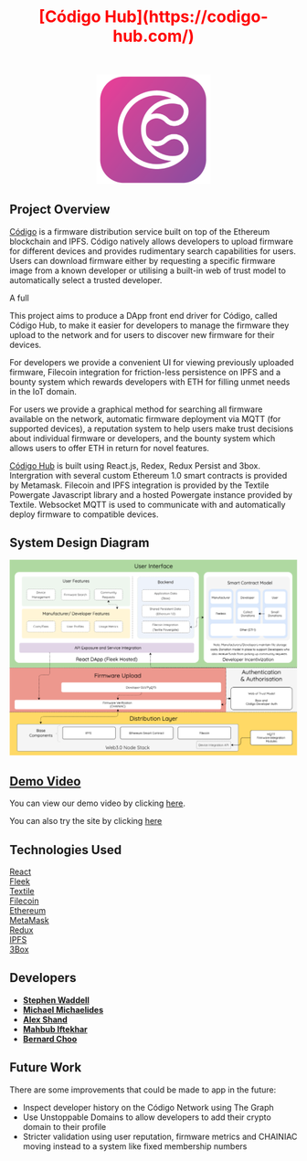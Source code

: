 
  
<h1  align="center" style="text-align: center;"><span  align="center" style="color: #ff0000;"><strong><span align="center" style="color: #FF0000;"> [Código Hub](https://codigo-hub.com/)
</span> </strong></span></h1>
<p style="text-align: center;">&nbsp;</p>
<p align="center">

<img alt="Código Hub" src="src/images/codigo_225.png" width="200">
</p>


## Project Overview

[Código](https://codigo-hub.com/) is a firmware distribution service built on top of the Ethereum blockchain and IPFS. Código natively allows developers to upload firmware for different devices and provides rudimentary search capabilities for users. Users can download firmware either by requesting a specific firmware image from a known developer or utilising a built-in web of trust model to automatically select a trusted developer.

A full 

This project aims to produce a DApp front end driver for Código, called Código Hub, to make it easier for developers to manage the firmware they upload to the network and for users to discover new firmware for their devices.

For developers we provide a convenient UI for viewing previously uploaded firmware, Filecoin integration for friction-less persistence on IPFS and a bounty system which rewards developers with ETH for filling unmet needs in the IoT domain.

For users we provide a graphical method for searching all firmware available on the network, automatic firmware deployment via MQTT (for supported devices), a reputation system to help users make trust decisions about individual firmware or developers, and the bounty system which allows users to offer ETH in return for novel features.

[Código Hub](https://codigo-hub.com/)  is built using React.js, Redex, Redux Persist and 3box. Intergration with several custom Ethereum 1.0 smart contracts is provided by Metamask. Filecoin and IPFS integration is provided by the Textile Powergate Javascript library and a hosted Powergate instance provided by Textile. Websocket MQTT is used to communicate with and automatically deploy firmware to compatible devices.
</div>

## System Design Diagram
<img alt="System Diagram" src="src/images/overview.png">



## [Demo Video](https://codigo-hub.com/)
You can view our demo video by clicking [here](https://codigo-hub.com/).

You can also try the site by clicking [here](https://codigo-hub.com/)

## Technologies Used
[React](https://reactjs.org/) <br />
[Fleek](https://fleek.co/) <br />
[Textile](https://codigo-hub.com/) <br />
[Filecoin](https://filecoin.io/) <br />
[Ethereum](https://ethereum.org/en/) <br />
[MetaMask](https://metamask.io/) <br />
[Redux](https://redux.js.org/introduction/getting-started) <br />
[IPFS](https://ipfs.io/) <br />
[3Box](https://3box.io/) <br />

## Developers

* **[Stephen Waddell](https://github.com/ZeroSum24)** <br />
* **[Michael Michaelides](https://github.com/michaelg9)** <br />
* **[Alex Shand](https://github.com/Alex-Shand)** <br />
* **[Mahbub Iftekhar](https://www.mahbubiftekhar.co.uk/)** <br />
* **[Bernard Choo](https://github.com/Bernardchoo)** <br />


## Future Work 

There are some improvements that could be made to app in the future:
* Inspect developer history on the Código Network using The Graph
* Use Unstoppable Domains to allow developers to add their crypto domain to their profile
* Stricter validation using user reputation, firmware metrics and CHAINIAC
moving instead to a system like fixed membership numbers



